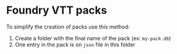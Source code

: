 # Foundry VTT packs

To simplify the creation of packs use this method:
1. Create a folder with the final name of the pack (ex: `my-pack.db`)
2. One entry in the pack is on `json` file in this folder